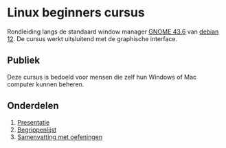 # Linux beginners cursus
Rondleiding langs de standaard window manager [GNOME 43.6](https://help.gnome.org/) van [debian 12](https://debian.org). De
cursus werkt uitsluitend met de graphische interface.

## Publiek
Deze cursus is bedoeld voor mensen die zelf hun Windows of Mac computer kunnen beheren.

## Onderdelen
1. [Presentatie](https://slspeek.github.io/linux-beginners-cursus)
1. [Begrippenlijst](https://github.com/slspeek/linux-beginners-cursus/releases/latest/download/begrippen.pdf)
1. [Samenvatting met oefeningen](https://github.com/slspeek/linux-beginners-cursus/releases/latest/download/samenvatting.pdf)

